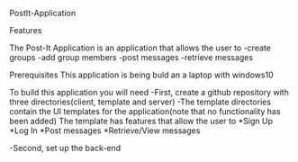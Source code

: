 PostIt-Application

Features

The Post-It Application is an application that allows the user to
-create groups
-add group members
-post messages
-retrieve messages

Prerequisites
This application is being buld an a laptop with windows10 

 To build this application you will need
-First, create a github repository with three directories(client, template and server)
-The template directories contain the UI templates for the application(note that no functionality has been added)
	The template has features that allow the user to
		*Sign Up
		*Log In
		*Post messages
		*Retrieve/View messages



-Second, set up the back-end 
